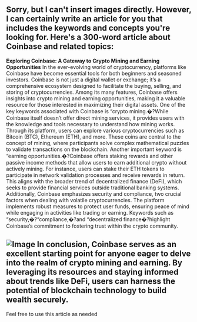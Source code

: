 Sorry, but I can't insert images directly. However, I can certainly write an article for you that includes the keywords and concepts you're looking for. Here's a 300-word article about Coinbase and related topics:
---
**Exploring Coinbase: A Gateway to Crypto Mining and Earning Opportunities**
In the ever-evolving world of cryptocurrency, platforms like Coinbase have become essential tools for both beginners and seasoned investors. Coinbase is not just a digital wallet or exchange; it’s a comprehensive ecosystem designed to facilitate the buying, selling, and storing of cryptocurrencies. Among its many features, Coinbase offers insights into crypto mining and earning opportunities, making it a valuable resource for those interested in maximizing their digital assets.
One of the key keywords associated with Coinbase is “crypto mining.�?While Coinbase itself doesn’t offer direct mining services, it provides users with the knowledge and tools necessary to understand how mining works. Through its platform, users can explore various cryptocurrencies such as Bitcoin (BTC), Ethereum (ETH), and more. These coins are central to the concept of mining, where participants solve complex mathematical puzzles to validate transactions on the blockchain.
Another important keyword is “earning opportunities.�?Coinbase offers staking rewards and other passive income methods that allow users to earn additional crypto without actively mining. For instance, users can stake their ETH tokens to participate in network validation processes and receive rewards in return. This aligns with the broader trend of decentralized finance (DeFi), which seeks to provide financial services outside traditional banking systems.
Additionally, Coinbase emphasizes security and compliance, two crucial factors when dealing with volatile cryptocurrencies. The platform implements robust measures to protect user funds, ensuring peace of mind while engaging in activities like trading or earning. Keywords such as “security,�?“compliance,�?and “decentralized finance�?highlight Coinbase’s commitment to fostering trust within the crypto community.

![Image](https://github.com/user-attachments/assets/4a25d116-2220-4385-b08e-f287af8fcbc4)
In conclusion, Coinbase serves as an excellent starting point for anyone eager to delve into the realm of crypto mining and earning. By leveraging its resources and staying informed about trends like DeFi, users can harness the potential of blockchain technology to build wealth securely.
--- 
Feel free to use this article as needed
